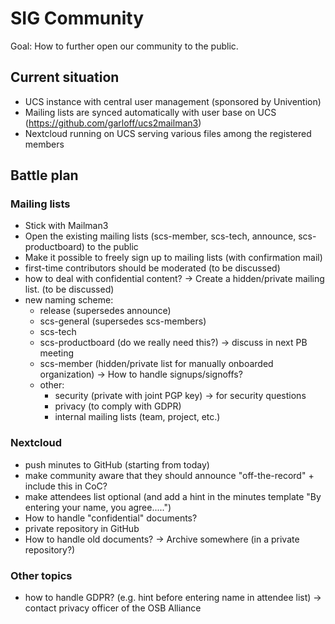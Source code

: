 # SIG Community

Goal: How to further open our community to the public.

## Current situation

- UCS instance with central user management (sponsored by Univention)
- Mailing lists are synced automatically with user base on UCS (https://github.com/garloff/ucs2mailman3)
- Nextcloud running on UCS serving various files among the registered members

## Battle plan

### Mailing lists

- Stick with Mailman3
- Open the existing mailing lists (scs-member, scs-tech, announce, scs-productboard) to the public
- Make it possible to freely sign up to mailing lists (with confirmation mail)
- first-time contributors should be moderated (to be discussed)
- how to deal with confidential content? -> Create a hidden/private mailing list. (to be discussed)
- new naming scheme:
  - release (supersedes announce)
  - scs-general (supersedes scs-members)
  - scs-tech
  - scs-productboard (do we really need this?) -> discuss in next PB meeting
  - scs-member (hidden/private list for manually onboarded organization) -> How to handle signups/signoffs?
  - other:
    - security (private with joint PGP key) -> for security questions
    - privacy (to comply with GDPR)
    - internal mailing lists (team, project, etc.)

### Nextcloud

- push minutes to GitHub (starting from today)
- make community aware that they should announce "off-the-record" + include this in CoC?
- make attendees list optional (and add a hint in the minutes template "By entering your name, you agree.....")
- How to handle "confidential" documents?
- private repository in GitHub
- How to handle old documents? -> Archive somewhere (in a private repository?)

### Other topics

- how to handle GDPR? (e.g. hint before entering name in attendee list) -> contact privacy officer of the OSB Alliance
